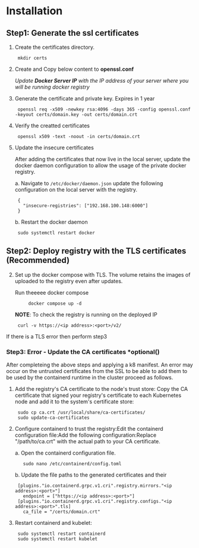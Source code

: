 # Installation
    

## Step1: Generate the ssl certificates
1. Create the certificates directory. 
  
        mkdir certs
    
2. Create and Copy below content to **openssl.conf**
    
    *Update **Docker Server IP** with the IP address of your server where you will be running docker registry*
    
3. Generate the certificate and private key. Expires in 1 year

        openssl req -x509 -newkey rsa:4096 -days 365 -config openssl.conf -keyout certs/domain.key -out certs/domain.crt
    
4. Verify the creatted certificates  

        openssl x509 -text -noout -in certs/domain.crt

5. Update the insecure certificates

    After adding the certificates that now live in the local server, update the docker daemon configuration to allow the usage of the private docker registry.

    a. Navigate to `/etc/docker/daemon.json`  update the following configuration on the local server with the registry.

        {
          "insecure-registries": ["192.168.100.148:6000"]
        }

    b. Restart the docker daemon
      
        sudo systemctl restart docker

## Step2: Deploy registry with the TLS certificates (Recommended)
    
2. Set up the docker compose with TLS. The volume retains the images of uploaded to the registry even after updates. 
    
    Run theeeee docker compose 
    
            docker compose up -d
    
    **NOTE**: To check the registry is running on the deployed IP 
            
        curl -v https://<ip address>:<port>/v2/
    
If there is a TLS error then perform step3




### Step3: Error - Update the CA certificates *optional()

After completeing the above steps and applying a k8 manifest. An error may occur on the untrusted certificates from the SSL to be able to add them to be used by the containerd runtime in the cluster proceed as follows. 

1. Add the registry's CA certificate to the node's trust store: Copy the CA certificate that signed your registry's certificate to each Kubernetes node and add it to the system's certificate store:
    
        sudo cp ca.crt /usr/local/share/ca-certificates/
        sudo update-ca-certificates
    
2. Configure containerd to trust the registry:Edit the containerd configuration file:Add the following configuration:Replace "/path/to/ca.crt" with the actual path to your CA certificate.

    a. Open the containerd configuration file. 
      
          sudo nano /etc/containerd/config.toml
    
    b. Update the file paths to the generated certificates and their
      
        [plugins."io.containerd.grpc.v1.cri".registry.mirrors."<ip address>:<port>"]
          endpoint = ["https://<ip address>:<port>"]
        [plugins."io.containerd.grpc.v1.cri".registry.configs."<ip address>:<port>".tls]
          ca_file = "/certs/domain.crt"
      
3. Restart containerd and kubelet:
  
        sudo systemctl restart containerd 
        sudo systemctl restart kubelet
